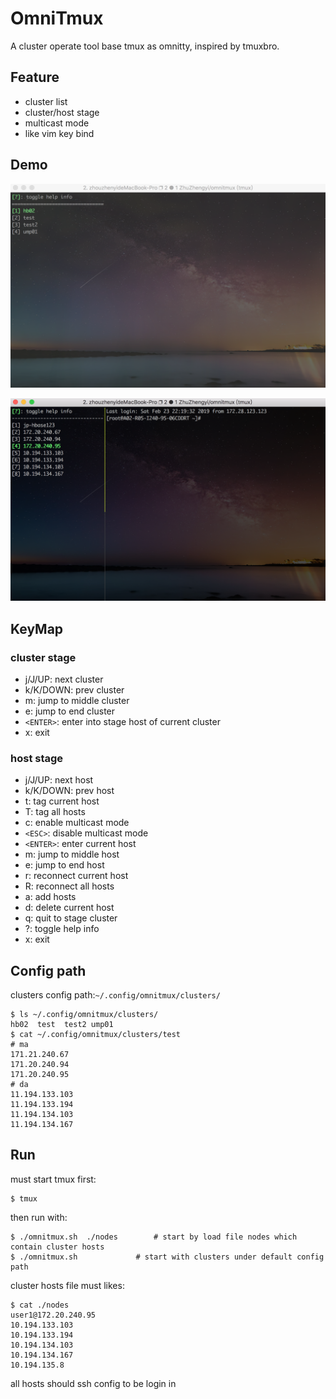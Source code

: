 # OmniTmux

A cluster operate tool base tmux as omnitty, inspired by tmuxbro.

## Feature

* cluster list
* cluster/host stage
* multicast mode
* like vim key bind

## Demo

![cluster_stage](assets/image-20190223221909576.png)



![host_stage](assets/image-20190223222257902.png)

## KeyMap

### cluster stage

* j/J/UP: next cluster
* k/K/DOWN: prev cluster
* m: jump to middle cluster
* e: jump to end cluster
* `<ENTER>`: enter into stage host of current cluster
* x: exit

### host stage

* j/J/UP: next host
* k/K/DOWN: prev host
* t: tag current host
* T: tag all hosts
* c: enable multicast mode
* `<ESC>`: disable multicast mode
* `<ENTER>`: enter current host
* m: jump to middle host
* e: jump to end host
* r: reconnect current host
* R: reconnect all hosts
* a: add hosts
* d: delete current host
* q: quit to stage cluster
* ?: toggle help info
* x: exit

## Config path

clusters config path:`~/.config/omnitmux/clusters/`

```shell
$ ls ~/.config/omnitmux/clusters/
hb02  test  test2 ump01
$ cat ~/.config/omnitmux/clusters/test
# ma
171.21.240.67
171.20.240.94
171.20.240.95
# da
11.194.133.103
11.194.133.194
11.194.134.103
11.194.134.167
```

## Run

must start tmux first:

```shell
$ tmux
```

then run with:

```shell
$ ./omnitmux.sh  ./nodes		# start by load file nodes which contain cluster hosts
$ ./omnitmux.sh  			# start with clusters under default config path 
```

cluster hosts file must likes:

```shell
$ cat ./nodes
user1@172.20.240.95
10.194.133.103
10.194.133.194
10.194.134.103
10.194.134.167
10.194.135.8
```

all hosts should ssh config to be login in

